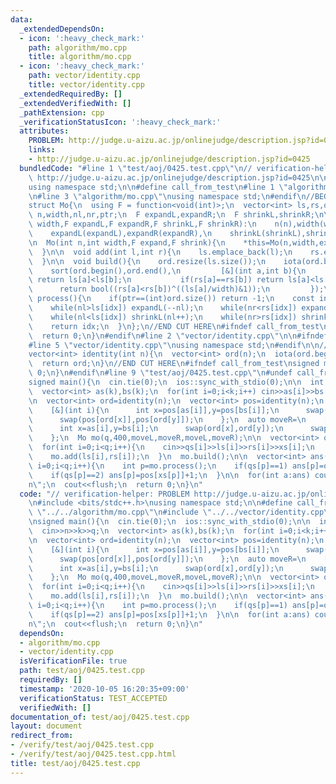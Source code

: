 ```yaml
---
data:
  _extendedDependsOn:
  - icon: ':heavy_check_mark:'
    path: algorithm/mo.cpp
    title: algorithm/mo.cpp
  - icon: ':heavy_check_mark:'
    path: vector/identity.cpp
    title: vector/identity.cpp
  _extendedRequiredBy: []
  _extendedVerifiedWith: []
  _pathExtension: cpp
  _verificationStatusIcon: ':heavy_check_mark:'
  attributes:
    PROBLEM: http://judge.u-aizu.ac.jp/onlinejudge/description.jsp?id=0425
    links:
    - http://judge.u-aizu.ac.jp/onlinejudge/description.jsp?id=0425
  bundledCode: "#line 1 \"test/aoj/0425.test.cpp\"\n// verification-helper: PROBLEM\
    \ http://judge.u-aizu.ac.jp/onlinejudge/description.jsp?id=0425\n\n#include <bits/stdc++.h>\n\
    using namespace std;\n\n#define call_from_test\n#line 1 \"algorithm/mo.cpp\"\n\
    \n#line 3 \"algorithm/mo.cpp\"\nusing namespace std;\n#endif\n//BEGIN CUT HERE\n\
    struct Mo{\n  using F = function<void(int)>;\n  vector<int> ls,rs,ord;\n  int\
    \ n,width,nl,nr,ptr;\n  F expandL,expandR;\n  F shrinkL,shrinkR;\n\n  Mo(int n,int\
    \ width,F expandL,F expandR,F shrinkL,F shrinkR):\n    n(n),width(width),nl(0),nr(0),ptr(0),\n\
    \    expandL(expandL),expandR(expandR),\n    shrinkL(shrinkL),shrinkR(shrinkR){}\n\
    \n  Mo(int n,int width,F expand,F shrink){\n    *this=Mo(n,width,expand,expand,shrink,shrink);\n\
    \  }\n\n  void add(int l,int r){\n    ls.emplace_back(l);\n    rs.emplace_back(r);\n\
    \  }\n\n  void build(){\n    ord.resize(ls.size());\n    iota(ord.begin(),ord.end(),0);\n\
    \    sort(ord.begin(),ord.end(),\n         [&](int a,int b){\n           if(ls[a]/width!=ls[b]/width)\
    \ return ls[a]<ls[b];\n           if(rs[a]==rs[b]) return ls[a]<ls[b];\n     \
    \      return bool((rs[a]<rs[b])^((ls[a]/width)&1));\n         });\n  }\n\n  int\
    \ process(){\n    if(ptr==(int)ord.size()) return -1;\n    const int idx=ord[ptr++];\n\
    \    while(nl>ls[idx]) expandL(--nl);\n    while(nr<rs[idx]) expandR(nr++);\n\
    \    while(nl<ls[idx]) shrinkL(nl++);\n    while(nr>rs[idx]) shrinkR(--nr);\n\
    \    return idx;\n  }\n};\n//END CUT HERE\n#ifndef call_from_test\nsigned main(){\n\
    \  return 0;\n}\n#endif\n#line 2 \"vector/identity.cpp\"\n\n#ifndef call_from_test\n\
    #line 5 \"vector/identity.cpp\"\nusing namespace std;\n#endif\n\n//BEGIN CUT HERE\n\
    vector<int> identity(int n){\n  vector<int> ord(n);\n  iota(ord.begin(),ord.end(),0);\n\
    \  return ord;\n}\n//END CUT HERE\n#ifndef call_from_test\nsigned main(){\n  return\
    \ 0;\n}\n#endif\n#line 9 \"test/aoj/0425.test.cpp\"\n#undef call_from_test\n\n\
    signed main(){\n  cin.tie(0);\n  ios::sync_with_stdio(0);\n\n  int n,k,q;\n  cin>>n>>k>>q;\n\
    \  vector<int> as(k),bs(k);\n  for(int i=0;i<k;i++) cin>>as[i]>>bs[i],as[i]--,bs[i]--;\n\
    \n  vector<int> ord=identity(n);\n  vector<int> pos=identity(n);\n  auto moveL=\n\
    \    [&](int i){\n      int x=pos[as[i]],y=pos[bs[i]];\n      swap(ord[x],ord[y]);\n\
    \      swap(pos[ord[x]],pos[ord[y]]);\n    };\n  auto moveR=\n    [&](int i){\n\
    \      int x=as[i],y=bs[i];\n      swap(ord[x],ord[y]);\n      swap(pos[ord[x]],pos[ord[y]]);\n\
    \    };\n  Mo mo(q,400,moveL,moveR,moveL,moveR);\n\n  vector<int> qs(q),ls(q),rs(q),xs(q);\n\
    \  for(int i=0;i<q;i++){\n    cin>>qs[i]>>ls[i]>>rs[i]>>xs[i];\n    ls[i]--;xs[i]--;\n\
    \    mo.add(ls[i],rs[i]);\n  }\n  mo.build();\n\n  vector<int> ans(q,-1);\n  for(int\
    \ i=0;i<q;i++){\n    int p=mo.process();\n    if(qs[p]==1) ans[p]=ord[xs[p]]+1;\n\
    \    if(qs[p]==2) ans[p]=pos[xs[p]]+1;\n  }\n\n  for(int a:ans) cout<<a<<\"\\\
    n\";\n  cout<<flush;\n  return 0;\n}\n"
  code: "// verification-helper: PROBLEM http://judge.u-aizu.ac.jp/onlinejudge/description.jsp?id=0425\n\
    \n#include <bits/stdc++.h>\nusing namespace std;\n\n#define call_from_test\n#include\
    \ \"../../algorithm/mo.cpp\"\n#include \"../../vector/identity.cpp\"\n#undef call_from_test\n\
    \nsigned main(){\n  cin.tie(0);\n  ios::sync_with_stdio(0);\n\n  int n,k,q;\n\
    \  cin>>n>>k>>q;\n  vector<int> as(k),bs(k);\n  for(int i=0;i<k;i++) cin>>as[i]>>bs[i],as[i]--,bs[i]--;\n\
    \n  vector<int> ord=identity(n);\n  vector<int> pos=identity(n);\n  auto moveL=\n\
    \    [&](int i){\n      int x=pos[as[i]],y=pos[bs[i]];\n      swap(ord[x],ord[y]);\n\
    \      swap(pos[ord[x]],pos[ord[y]]);\n    };\n  auto moveR=\n    [&](int i){\n\
    \      int x=as[i],y=bs[i];\n      swap(ord[x],ord[y]);\n      swap(pos[ord[x]],pos[ord[y]]);\n\
    \    };\n  Mo mo(q,400,moveL,moveR,moveL,moveR);\n\n  vector<int> qs(q),ls(q),rs(q),xs(q);\n\
    \  for(int i=0;i<q;i++){\n    cin>>qs[i]>>ls[i]>>rs[i]>>xs[i];\n    ls[i]--;xs[i]--;\n\
    \    mo.add(ls[i],rs[i]);\n  }\n  mo.build();\n\n  vector<int> ans(q,-1);\n  for(int\
    \ i=0;i<q;i++){\n    int p=mo.process();\n    if(qs[p]==1) ans[p]=ord[xs[p]]+1;\n\
    \    if(qs[p]==2) ans[p]=pos[xs[p]]+1;\n  }\n\n  for(int a:ans) cout<<a<<\"\\\
    n\";\n  cout<<flush;\n  return 0;\n}\n"
  dependsOn:
  - algorithm/mo.cpp
  - vector/identity.cpp
  isVerificationFile: true
  path: test/aoj/0425.test.cpp
  requiredBy: []
  timestamp: '2020-10-05 16:20:35+09:00'
  verificationStatus: TEST_ACCEPTED
  verifiedWith: []
documentation_of: test/aoj/0425.test.cpp
layout: document
redirect_from:
- /verify/test/aoj/0425.test.cpp
- /verify/test/aoj/0425.test.cpp.html
title: test/aoj/0425.test.cpp
---
```

